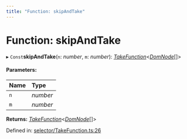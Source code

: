 ```yaml
---
title: "Function: skipAndTake"
---
```


# Function: skipAndTake

▸ `Const`**skipAndTake**(`n`: *number*, `m`: *number*): [*TakeFunction*](../types/takefunction.md)<[*DomNode*](../classes/domnode.md)[]\>

#### Parameters:

Name | Type |
:------ | :------ |
`n` | *number* |
`m` | *number* |

**Returns:** [*TakeFunction*](../types/takefunction.md)<[*DomNode*](../classes/domnode.md)[]\>

Defined in: [selector/TakeFunction.ts:26](https://github.com/44x1carbon/gigantes/blob/2721068/src/selector/TakeFunction.ts#L26)
